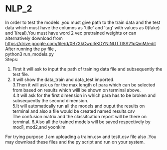 # NLP_2
In order to test the models ,you must give path to the train data and the test data which must have the columns as 'title' and 'tag' with 
values as 0(fake) and 1(real).You must have word 2 vec pretrained weights or can alternatively download from https://drive.google.com/file/d/0B7XkCwpI5KDYNlNUTTlSS21pQmM/edit
After running the py file ,
</br>python3 run_models.py</br>
Steps:</br>
1. First it will ask to input the path of training data file and subsequently the test file.</br>
2. It will show the data_train and data_test imported.</br>
3.Then it will ask us for the max length of para which can be selected from based on results which willl be shown on terminal above.</br>
4.It will ask for the first dimension in which para has to be broken and subsequently the second dimension.</br>
5.It will automatically run all the models and ouput the results on terminal and also a file would be created named results.csv</br>
The confusion matrix and the classifcation report will be there on terminal.
6.Also all the trained models will be saved respectively by mod1, mod2,and yoonkim</br>

For trying purpose ,I am uploading a trainn.csv and testt.csv file also .You may download these files and the py script and run on your system.
